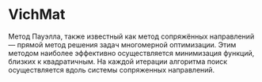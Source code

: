 # VichMat
 Метод Пауэлла, также известный как метод сопряжённых направлений — прямой метод решения задач многомерной оптимизации. Этим методом наиболее эффективно осуществляется минимизация функций, близких к квадратичным. На каждой итерации алгоритма поиск осуществляется вдоль системы сопряженных направлений.
